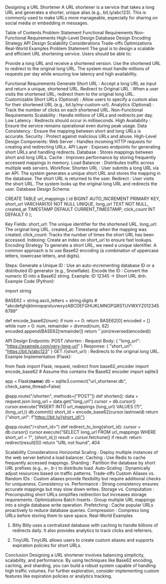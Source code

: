 Designing a URL Shortener
A URL shortener is a service that takes a long URL and generates a shorter, unique alias (e.g., bit.ly/abc123). This is commonly used to make URLs more manageable, especially for sharing on social media or embedding in messages.

Table of Contents
Problem Statement
Functional Requirements
Non-Functional Requirements
High-Level Design
Database Design
Encoding Strategy
API Design
Scalability Considerations
Trade-offs
Optimizations
Real-World Examples
Problem Statement
The goal is to design a scalable and efficient URL shortening service. Users should be able to:

Provide a long URL and receive a shortened version.
Use the shortened URL to redirect to the original long URL.
The system must handle millions of requests per day while ensuring low latency and high availability.

Functional Requirements
Generate Short URL :
Accept a long URL as input and return a unique, shortened URL.
Redirect to Original URL :
When a user visits the shortened URL, redirect them to the original long URL.
Customizable Short URLs (Optional) :
Allow users to specify a custom alias for their shortened URL (e.g., bit.ly/my-custom-url).
Analytics (Optional) :
Track the number of clicks on each shortened URL.
Non-Functional Requirements
Scalability :
Handle millions of URLs and redirects per day.
Low Latency :
Redirects should occur in milliseconds.
High Availability :
Ensure the service remains operational even during peak usage.
Data Consistency :
Ensure the mapping between short and long URLs is accurate.
Security :
Protect against malicious URLs and abuse.
High-Level Design
Components:
Web Server :
Handles incoming HTTP requests for creating and redirecting URLs.
API Layer :
Exposes endpoints for generating short URLs and handling redirects.
Database :
Stores mappings between short and long URLs.
Cache :
Improves performance by storing frequently accessed mappings in memory.
Load Balancer :
Distributes traffic across multiple web servers.
Workflow:
Shorten URL :
User submits a long URL via an API.
The system generates a unique short URL and stores the mapping in the database.
The short URL is returned to the user.
Redirect :
User visits the short URL.
The system looks up the original long URL and redirects the user.
Database Design
Schema:

CREATE TABLE url_mappings (
    id BIGINT AUTO_INCREMENT PRIMARY KEY,
    short_url VARCHAR(10) NOT NULL UNIQUE,
    long_url TEXT NOT NULL,
    created_at TIMESTAMP DEFAULT CURRENT_TIMESTAMP,
    click_count INT DEFAULT 0
); 

Key Fields:
short_url: The unique identifier for the shortened URL.
long_url: The original long URL.
created_at: Timestamp when the mapping was created.
click_count: Tracks the number of times the short URL has been accessed.
Indexing:
Create an index on short_url to ensure fast lookups.
Encoding Strategy
To generate a short URL, we need a unique identifier. A common approach is to use Base62 encoding (a combination of uppercase letters, lowercase letters, and digits).

Steps:
Generate a Unique ID :
Use an auto-incrementing database ID or a distributed ID generator (e.g., Snowflake).
Encode the ID :
Convert the numeric ID into a Base62 string.
Example: ID 12345 → Short URL dnh.
Example Code (Python): 

import string

BASE62 = string.ascii_letters + string.digits  # "abcdefghijklmnopqrstuvwxyzABCDEFGHIJKLMNOPQRSTUVWXYZ0123456789"

def encode_base62(num):
    if num == 0:
        return BASE62[0]
    encoded = []
    while num > 0:
        num, remainder = divmod(num, 62)
        encoded.append(BASE62[remainder])
    return ''.join(reversed(encoded))

API Design
Endpoints:
POST /shorten :
Request Body: { "long_url": "https://example.com/very-long-url" }
Response: { "short_url": "https://bit.ly/abc123" }
GET /{short_url} :
Redirects to the original long URL.
Example Implementation (Flask): 

from flask import Flask, request, redirect
from base62_encoder import encode_base62  # Assume this contains the Base62 encoder
import sqlite3

app = Flask(__name__)
db = sqlite3.connect("url_shortener.db", check_same_thread=False)

@app.route("/shorten", methods=["POST"])
def shorten():
    data = request.json
    long_url = data.get("long_url")
    cursor = db.cursor()
    cursor.execute("INSERT INTO url_mappings (long_url) VALUES (?)", (long_url,))
    db.commit()
    short_id = encode_base62(cursor.lastrowid)
    return {"short_url": f"https://bit.ly/{short_id}"}

@app.route("/<short_id>")
def redirect_to_long(short_id):
    cursor = db.cursor()
    cursor.execute("SELECT long_url FROM url_mappings WHERE short_url = ?", (short_id,))
    result = cursor.fetchone()
    if result:
        return redirect(result[0])
    return "URL not found", 404 

Scalability Considerations
Horizontal Scaling :
Deploy multiple instances of the web server behind a load balancer.
Caching :
Use Redis to cache frequently accessed mappings.
Sharding :
Partition the database by short URL prefixes (e.g., a-*, b-*) to distribute load.
Auto-Scaling :
Dynamically adjust resources based on traffic patterns.
Trade-offs
Custom Aliases vs. Random IDs :
Custom aliases provide flexibility but require additional checks for uniqueness.
Consistency vs. Performance :
Strong consistency ensures accurate mappings but may slow down writes.
Storage vs. Computation :
Precomputing short URLs simplifies redirection but increases storage requirements.
Optimizations
Batch Inserts :
Group multiple URL mappings into a single database write operation.
Prefetching :
Cache popular URLs proactively to reduce database queries.
Compression :
Compress long URLs before storing them to save space.
Real-World Examples
1. Bitly
Bitly uses a centralized database with caching to handle billions of redirects daily. It also provides analytics to track clicks and referrers.

2. TinyURL
TinyURL allows users to create custom aliases and supports expiration policies for short URLs.

Conclusion
Designing a URL shortener involves balancing simplicity, scalability, and performance. By using techniques like Base62 encoding, caching, and sharding, you can build a robust system capable of handling high traffic volumes. For further exploration, consider implementing custom features like expiration policies or analytics tracking.
